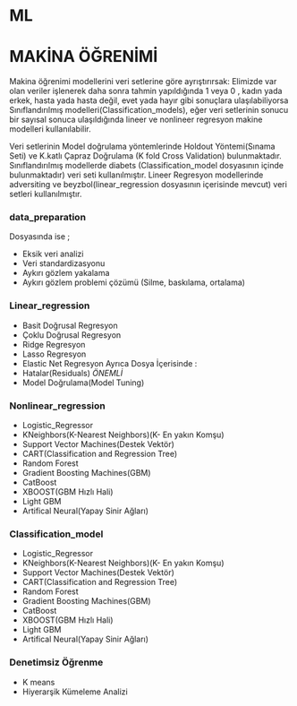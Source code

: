 # ML

# MAKİNA ÖĞRENİMİ #
Makina öğrenimi modellerini veri setlerine göre ayrıştırırsak: Elimizde var olan veriler işlenerek daha sonra tahmin yapıldığında 1 veya 0 , kadın yada erkek, hasta yada hasta değil, evet yada hayır gibi sonuçlara ulaşılabiliyorsa  Sınıflandırılmış modelleri(Classification_models), eğer veri setlerinin sonucu bir sayısal sonuca ulaşıldığında lineer ve nonlineer regresyon makine modelleri kullanılabilir.

Veri setlerinin Model doğrulama yöntemlerinde Holdout Yöntemi(Sınama Seti) ve K.katlı Çapraz Doğrulama (K fold Cross Validation) bulunmaktadır. 
Sınıflandırılmış modellerde diabets (Classification_model dosyasının içinde bulunmaktadır) veri seti kullanılmıştır. Lineer Regresyon modellerinde adversiting ve beyzbol(linear_regression dosyasının içerisinde mevcut) veri setleri kullanılmıştır.

### data_preparation ###
 Dosyasında ise ;
* Eksik veri analizi
* Veri standardizasyonu
* Aykırı gözlem yakalama
* Aykırı gözlem problemi çözümü (Silme, baskılama, ortalama)
### Linear_regression ###
* Basit Doğrusal Regresyon
* Çoklu Doğrusal Regresyon
* Ridge Regresyon
* Lasso Regresyon
* Elastic Net Regresyon
 Ayrıca Dosya İçerisinde : 
* Hatalar(Residuals) *ÖNEMLİ*
* Model Doğrulama(Model Tuning)
### Nonlinear_regression ###

* Logistic_Regressor
* KNeighbors(K-Nearest Neighbors)(K- En yakın Komşu)
* Support Vector Machines(Destek Vektör)
* CART(Classification and Regression Tree)
* Random Forest
* Gradient Boosting Machines(GBM)
* CatBoost
* XBOOST(GBM Hızlı Hali)
* Light GBM 
* Artifical Neural(Yapay Sinir Ağları)

### Classification_model ###
* Logistic_Regressor
* KNeighbors(K-Nearest Neighbors)(K- En yakın Komşu)
* Support Vector Machines(Destek Vektör)
* CART(Classification and Regression Tree)
* Random Forest
* Gradient Boosting Machines(GBM)
* CatBoost
* XBOOST(GBM Hızlı Hali)
* Light GBM 
* Artifical Neural(Yapay Sinir Ağları)

### Denetimsiz Öğrenme ###
* K means 
* Hiyerarşik Kümeleme Analizi

